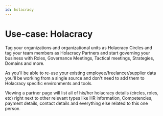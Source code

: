 ```yaml
---
id: holacracy
---
```


# Use-case: Holacracy

Tag your organizations and organizational units as Holacracy Circles and tag your team members as Holacracy Partners and start governing your business with Roles, Governance Meetings, Tactical meetings, Strategies, Domains and more. 

As you'll be able to re-use your existing employee/freelancer/supplier data you'll be working from a single source and don't need to add them to Holacracy specific environments and tools.

Viewing a partner page will list all of his/her holacracy details (circles, roles, etc) right next to other relevant types like HR information, Competencies, payment details, contact details and everything else related to this one person.